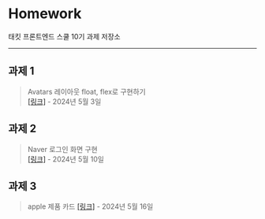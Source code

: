 # **Homework**
태킷 프론트엔드 스쿨 10기 과제 저장소
***

## 과제 1
> Avatars 레이아웃 float, flex로 구현하기  
> [[링크]](https://github.com/jaehwan-space/homework/blob/main/avatars/avatars.md) - 2024년 5월 3일

## 과제 2
> Naver 로그인 화면 구현  
> [[링크]](https://github.com/jaehwan-space/homework/blob/main/naver/naver.md) - 2024년 5월 10일

## 과제 3
> apple 제품 카드
> [[링크]](https://github.com/jaehwan-space/homework/blob/main/apple/apple.md) - 2024년 5월 16일